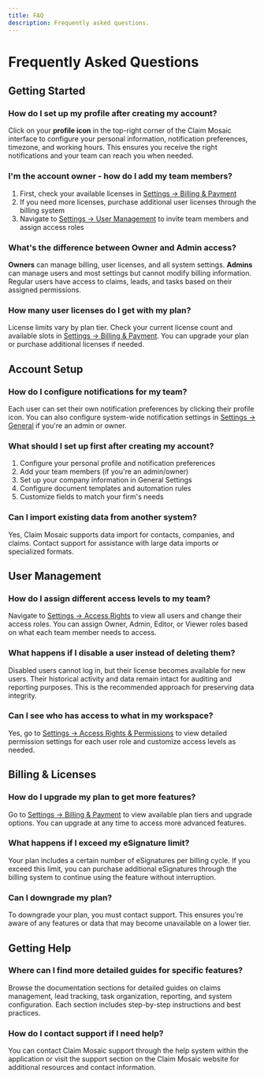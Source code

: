 ```yaml
---
title: FAQ
description: Frequently asked questions.
---
```


# Frequently Asked Questions

## Getting Started

### How do I set up my profile after creating my account?

Click on your **profile icon** in the top-right corner of the Claim Mosaic interface to configure your personal information, notification preferences, timezone, and working hours. This ensures you receive the right notifications and your team can reach you when needed.

### I'm the account owner - how do I add my team members?

1. First, check your available licenses in [Settings → Billing & Payment](/settings/billing/)
2. If you need more licenses, purchase additional user licenses through the billing system
3. Navigate to [Settings → User Management](/settings/users/) to invite team members and assign access roles

### What's the difference between Owner and Admin access?

**Owners** can manage billing, user licenses, and all system settings. **Admins** can manage users and most settings but cannot modify billing information. Regular users have access to claims, leads, and tasks based on their assigned permissions.

### How many user licenses do I get with my plan?

License limits vary by plan tier. Check your current license count and available slots in [Settings → Billing & Payment](/settings/billing/). You can upgrade your plan or purchase additional licenses if needed.

## Account Setup

### How do I configure notifications for my team?

Each user can set their own notification preferences by clicking their profile icon. You can also configure system-wide notification settings in [Settings → General](/settings/general/) if you're an admin or owner.

### What should I set up first after creating my account?

1. Configure your personal profile and notification preferences
2. Add your team members (if you're an admin/owner)
3. Set up your company information in General Settings
4. Configure document templates and automation rules
5. Customize fields to match your firm's needs

### Can I import existing data from another system?

Yes, Claim Mosaic supports data import for contacts, companies, and claims. Contact support for assistance with large data imports or specialized formats.

## User Management

### How do I assign different access levels to my team?

Navigate to [Settings → Access Rights](/settings/access-rights/) to view all users and change their access roles. You can assign Owner, Admin, Editor, or Viewer roles based on what each team member needs to access.

### What happens if I disable a user instead of deleting them?

Disabled users cannot log in, but their license becomes available for new users. Their historical activity and data remain intact for auditing and reporting purposes. This is the recommended approach for preserving data integrity.

### Can I see who has access to what in my workspace?

Yes, go to [Settings → Access Rights & Permissions](/settings/access-rights/) to view detailed permission settings for each user role and customize access levels as needed.

## Billing & Licenses

### How do I upgrade my plan to get more features?

Go to [Settings → Billing & Payment](/settings/billing/) to view available plan tiers and upgrade options. You can upgrade at any time to access more advanced features.

### What happens if I exceed my eSignature limit?

Your plan includes a certain number of eSignatures per billing cycle. If you exceed this limit, you can purchase additional eSignatures through the billing system to continue using the feature without interruption.

### Can I downgrade my plan?

To downgrade your plan, you must contact support. This ensures you're aware of any features or data that may become unavailable on a lower tier.

## Getting Help

### Where can I find more detailed guides for specific features?

Browse the documentation sections for detailed guides on claims management, lead tracking, task organization, reporting, and system configuration. Each section includes step-by-step instructions and best practices.

### How do I contact support if I need help?

You can contact Claim Mosaic support through the help system within the application or visit the support section on the Claim Mosaic website for additional resources and contact information. 